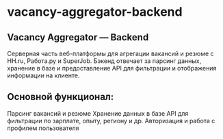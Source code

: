 # vacancy-aggregator-backend
## Vacancy Aggregator — Backend
Серверная часть веб-платформы для агрегации вакансий и резюме с HH.ru, Работа.ру и SuperJob.
Бэкенд отвечает за парсинг данных, хранение в базе и предоставление API для фильтрации и отображения информации на клиенте.
## Основной функционал:
Парсинг вакансий и резюме
Хранение данных в базе
API для фильтрации по зарплате, опыту, региону и др.
Авторизация и работа с профилем пользователя

